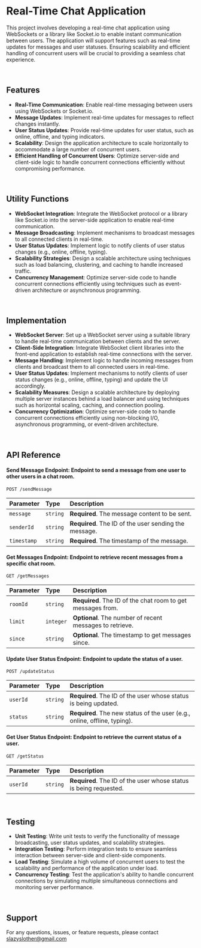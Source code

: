 
# Real-Time Chat Application

This project involves developing a real-time chat application using WebSockets or a library like Socket.io to enable instant communication between users. The application will support features such as real-time updates for messages and user statuses. Ensuring scalability and efficient handling of concurrent users will be crucial to providing a seamless chat experience.

<br/>

## Features

- __Real-Time Communication__: Enable real-time messaging between users using WebSockets or Socket.io.
- __Message Updates__: Implement real-time updates for messages to reflect changes instantly.
- __User Status Updates__: Provide real-time updates for user status, such as online, offline, and typing indicators.
- __Scalability__: Design the application architecture to scale horizontally to accommodate a large number of concurrent users.
- __Efficient Handling of Concurrent Users__: Optimize server-side and client-side logic to handle concurrent connections efficiently without compromising performance.

<br/>

## Utility Functions

- __WebSocket Integration__: Integrate the WebSocket protocol or a library like Socket.io into the server-side application to enable real-time communication.
- __Message Broadcasting__: Implement mechanisms to broadcast messages to all connected clients in real-time.
- __User Status Updates__: Implement logic to notify clients of user status changes (e.g., online, offline, typing).
- __Scalability Strategies__: Design a scalable architecture using techniques such as load balancing, clustering, and caching to handle increased traffic.
- __Concurrency Management__: Optimize server-side code to handle concurrent connections efficiently using techniques such as event-driven architecture or asynchronous programming.

<br/>

## Implementation

- __WebSocket Server__: Set up a WebSocket server using a suitable library to handle real-time communication between clients and the server.
- __Client-Side Integration__: Integrate WebSocket client libraries into the front-end application to establish real-time connections with the server.
- __Message Handling__: Implement logic to handle incoming messages from clients and broadcast them to all connected users in real-time.
- __User Status Updates__: Implement mechanisms to notify clients of user status changes (e.g., online, offline, typing) and update the UI accordingly.
- __Scalability Measures__: Design a scalable architecture by deploying multiple server instances behind a load balancer and using techniques such as horizontal scaling, caching, and connection pooling.
- __Concurrency Optimization__: Optimize server-side code to handle concurrent connections efficiently using non-blocking I/O, asynchronous programming, or event-driven architecture.

<br/>

## API Reference

#### __Send Message Endpoint__: Endpoint to send a message from one user to other users in a chat room.

```http
POST /sendMessage
```

| Parameter | Type     | Description                |
| :-------- | :------- | :------------------------- |
| `message`| `string` | **Required**. The message content to be sent.|
| `senderId`| `string` | **Required**. The ID of the user sending the message.|        
| `timestamp`| `string` | **Required**. The timestamp of the message.|


#### __Get Messages Endpoint__: Endpoint to retrieve recent messages from a specific chat room.

```http
GET /getMessages
```

| Parameter | Type     | Description                |
| :-------- | :------- | :------------------------- |
| `roomId`| `string` | **Required**. The ID of the chat room to get messages from.|
| `limit`| `integer` | **Optional**. The number of recent messages to retrieve.|        
| `since`| `string` | **Optional**. The timestamp to get messages since.|

#### __Update User Status Endpoint__: Endpoint to update the status of a user.

```http
POST /updateStatus
```

| Parameter | Type     | Description                |
| :-------- | :------- | :------------------------- |
| `userId`| `string` | **Required**. The ID of the user whose status is being updated.|
| `status`| `string` | **Required**. The new status of the user (e.g., online, offline, typing).|      


#### __Get User Status Endpoint__: Endpoint to retrieve the current status of a user.

```http
GET /getStatus
```

| Parameter | Type     | Description                |
| :-------- | :------- | :------------------------- |
| `userId`| `string` | **Required**. The ID of the user whose status is being requested.|   

<br/>

## Testing

- __Unit Testing__: Write unit tests to verify the functionality of message broadcasting, user status updates, and scalability strategies.
- __Integration Testing__: Perform integration tests to ensure seamless interaction between server-side and client-side components.
- __Load Testing__: Simulate a high volume of concurrent users to test the scalability and performance of the application under load.
- __Concurrency Testing__: Test the application's ability to handle concurrent connections by simulating multiple simultaneous connections and monitoring server performance.

<br/>

## Support

For any questions, issues, or feature requests, please contact slazyslother@gmail.com

